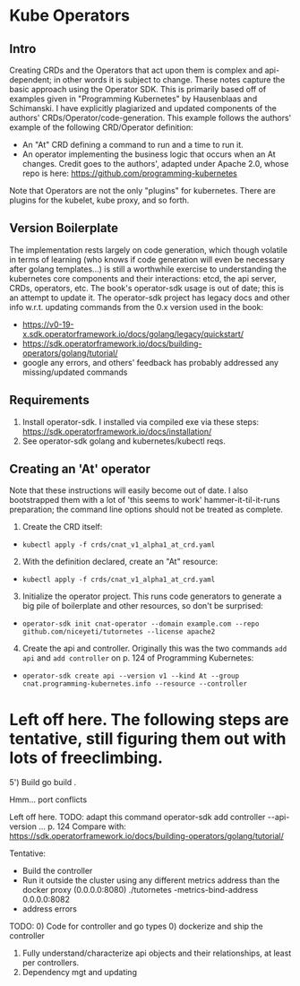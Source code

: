 # Kube Operators

## Intro
Creating CRDs and the Operators that act upon them is complex and api-dependent; in other words it is subject to change. These notes capture the basic approach using the Operator SDK. This is primarily based off of examples given in "Programming Kubernetes" by Hausenblaas and Schimanski. I have explicitly plagiarized and updated components of the authors' CRDs/Operator/code-generation. This example follows the authors' example of the following CRD/Operator definition:
* An "At" CRD defining a command to run and a time to run it.
* An operator implementing the business logic that occurs when an At changes.
Credit goes to the authors', adapted under Apache 2.0, whose repo is here: https://github.com/programming-kubernetes

Note that Operators are not the only "plugins" for kubernetes. There are plugins for the kubelet, kube proxy, and so forth.

## Version Boilerplate
The implementation rests largely on code generation, which though volatile in terms of learning (who knows if code generation will even be necessary after golang templates...) is still a worthwhile exercise to understanding the kubernetes core components and their interactions: etcd, the api server, CRDs, operators, etc. The book's operator-sdk usage is out of date; this is an attempt to update it. The operator-sdk project has legacy docs and other info w.r.t. updating commands from the 0.x version used in the book: 
* https://v0-19-x.sdk.operatorframework.io/docs/golang/legacy/quickstart/
* https://sdk.operatorframework.io/docs/building-operators/golang/tutorial/
* google any errors, and others' feedback has probably addressed any missing/updated commands


## Requirements
1) Install operator-sdk. I installed via compiled exe via these steps: https://sdk.operatorframework.io/docs/installation/
2) See operator-sdk golang and kubernetes/kubectl reqs.

## Creating an 'At' operator
Note that these instructions will easily become out of date. I also bootstrapped them with a lot of 'this seems to work' hammer-it-til-it-runs preparation; the command line options should not be treated as complete. 
1) Create the CRD itself:
* `kubectl apply -f crds/cnat_v1_alpha1_at_crd.yaml`
2) With the definition declared, create an "At" resource:
* `kubectl apply -f crds/cnat_v1_alpha1_at_crd.yaml`
3) Initialize the operator project. This runs code generators to generate a big pile of boilerplate and other resources, so don't be surprised:
* `operator-sdk init cnat-operator --domain example.com --repo github.com/niceyeti/tutornetes --license apache2`
4) Create the api and controller. Originally this was the two commands `add api` and `add controller` on p. 124 of Programming Kubernetes:
* `operator-sdk create api --version v1 --kind At --group cnat.programming-kubernetes.info --resource --controller`

# Left off here. The following steps are tentative, still figuring them out with lots of freeclimbing.
5') Build go build .

Hmm... port conflicts 



Left off here. TODO:
adapt this command
operator-sdk add controller --api-version ... p. 124
Compare with:
https://sdk.operatorframework.io/docs/building-operators/golang/tutorial/

Tentative:
- Build the controller
- Run it outside the cluster using any different metrics address than the docker proxy (0.0.0.0:8080)
  ./tutornetes -metrics-bind-address 0.0.0.0:8082
- address errors

TODO:
0) Code for controller and go types
0) dockerize and ship the controller
1) Fully understand/characterize api objects and their relationships, at least per controllers.
2) Dependency mgt and updating














